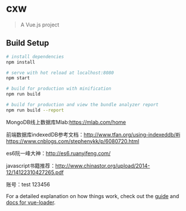 # cxw

> A Vue.js project

## Build Setup

``` bash
# install dependencies
npm install

# serve with hot reload at localhost:8080
npm start

# build for production with minification
npm run build

# build for production and view the bundle analyzer report
npm run build --report
```

MongoDB线上数据库Mlab:https://mlab.com/home

前端数据库indexedDB参考文档：http://www.tfan.org/using-indexeddb/#i          https://www.cnblogs.com/stephenykk/p/6080720.html

es6阮一峰大神：http://es6.ruanyifeng.com/

javascript书籍推荐：http://www.chinastor.org/upload/2014-12/14122310427265.pdf

账号：test  123456

For a detailed explanation on how things work, check out the [guide](http://vuejs-templates.github.io/webpack/) and [docs for vue-loader](http://vuejs.github.io/vue-loader).
